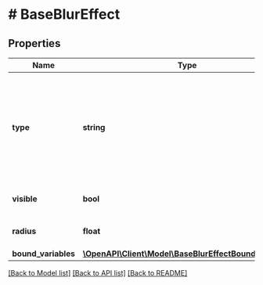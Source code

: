 # # BaseBlurEffect

## Properties

Name | Type | Description | Notes
------------ | ------------- | ------------- | -------------
**type** | **string** | A string literal representing the effect&#39;s type. Always check the type before reading other properties. |
**visible** | **bool** | Whether this blur is active. |
**radius** | **float** | Radius of the blur effect |
**bound_variables** | [**\OpenAPI\Client\Model\BaseBlurEffectBoundVariables**](BaseBlurEffectBoundVariables.md) |  | [optional]

[[Back to Model list]](../../README.md#models) [[Back to API list]](../../README.md#endpoints) [[Back to README]](../../README.md)
